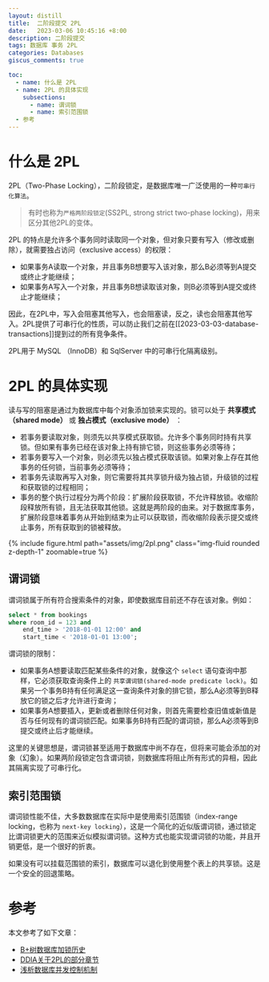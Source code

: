 ```yaml
---
layout: distill
title:  二阶段提交 2PL
date:   2023-03-06 10:45:16 +8:00
description: 二阶段提交
tags: 数据库 事务 2PL
categories: Databases
giscus_comments: true

toc:
  - name: 什么是 2PL
  - name: 2PL 的具体实现
    subsections:
      - name: 谓词锁
      - name: 索引范围锁
  - 参考
---
```


# 什么是 2PL

2PL（Two-Phase Locking），二阶段锁定，是数据库唯一广泛使用的一种`可串行化算法`。

> 有时也称为`严格两阶段锁定`(SS2PL, strong strict two-phase locking)，用来区分其他2PL的变体。

2PL 的特点是允许多个事务同时读取同一个对象，但对象只要有写入（修改或删除），就需要独占访问（exclusive access）的权限：

* 如果事务A读取一个对象，并且事务B想要写入该对象，那么B必须等到A提交或终止才能继续；
* 如果事务A写入一个对象，并且事务B想读取该对象，则B必须等到A提交或终止才能继续；

因此，在2PL中，写入会阻塞其他写入，也会阻塞读，反之，读也会阻塞其他写入。2PL提供了可串行化的性质，可以防止我们之前在[[2023-03-03-database-transactions]]提到过的所有竞争条件。

2PL用于 MySQL （InnoDB）和 SqlServer 中的可串行化隔离级别。

# 2PL 的具体实现

读与写的阻塞是通过为数据库中每个对象添加锁来实现的。锁可以处于 **共享模式（shared mode）** 或 **独占模式（exclusive mode）** ：

* 若事务要读取对象，则须先以共享模式获取锁。允许多个事务同时持有共享锁。但如果有事务已经在该对象上持有排它锁，则这些事务必须等待；
* 若事务要写入一个对象，则必须先以独占模式获取该锁。如果对象上存在其他事务的任何锁，当前事务必须等待；
* 若事务先读取再写入对象，则它需要将其共享锁升级为独占锁，升级锁的过程和获取锁的过程相同；
* 事务的整个执行过程分为两个阶段：扩展阶段获取锁，不允许释放锁。收缩阶段释放所有锁，且无法获取其他锁。这就是两阶段的由来。对于数据库事务，扩展阶段意味着事务从开始到结束为止可以获取锁，而收缩阶段表示提交或终止事务，所有获取到的锁被释放。


{% include figure.html path="assets/img/2pl.png" class="img-fluid rounded z-depth-1" zoomable=true %}

## 谓词锁

谓词锁属于所有符合搜索条件的对象，即使数据库目前还不存在该对象。例如：


```sql
select * from bookings
where room_id = 123 and 
	end_time > '2018-01-01 12:00' and 
	start_time < '2018-01-01 13:00';
```


谓词锁的限制：

* 如果事务A想要读取匹配某些条件的对象，就像这个 `select` 语句查询中那样，它必须获取查询条件上的 `共享谓词锁(shared-mode predicate lock)`。如果另一个事务B持有任何满足这一查询条件对象的排它锁，那么A必须等到B释放它的锁之后才允许进行查询；
* 如果事务A想要插入，更新或者删除任何对象，则首先需要检查旧值或新值是否与任何现有的谓词锁匹配。如果事务B持有匹配的谓词锁，那么A必须等到B提交或终止后才能继续。

这里的关键思想是，谓词锁甚至适用于数据库中尚不存在，但将来可能会添加的对象（幻象）。如果两阶段锁定包含谓词锁，则数据库将阻止所有形式的异相，因此其隔离实现了可串行化。

## 索引范围锁

谓词锁性能不佳，大多数数据库在实际中是使用索引范围锁（index-range locking，也称为 `next-key locking`），这是一个简化的近似版谓词锁，通过锁定比谓词锁更大的范围来近似模拟谓词锁。这种方式也能实现谓词锁的功能，并且开销更低，是一个很好的折衷。

如果没有可以挂载范围锁的索引，数据库可以退化到使用整个表上的共享锁。这是一个安全的回退策略。


# 参考

本文参考了如下文章：

* [B+树数据库加锁历史](https://catkang.github.io/2022/01/27/btree-lock.html)
* [DDIA关于2PL的部分章节](https://vonng.github.io/ddia/#/ch7?id=%e4%b8%a4%e9%98%b6%e6%ae%b5%e9%94%81%e5%ae%9a)
* [浅析数据库并发控制机制](https://catkang.github.io/2018/09/19/concurrency-control.html)